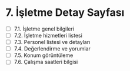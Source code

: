 # 7. İşletme Detay Sayfası

- [ ] 7.1. İşletme genel bilgileri
- [ ] 7.2. İşletme hizmetleri listesi
- [ ] 7.3. Personel listesi ve detayları
- [ ] 7.4. Değerlendirme ve yorumlar
- [ ] 7.5. Konum görüntüleme
- [ ] 7.6. Çalışma saatleri bilgisi 